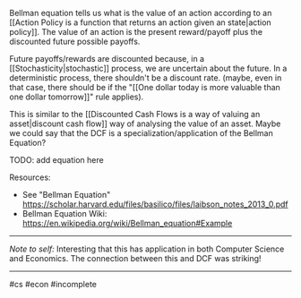 Bellman equation tells us what is the value of an action according to an [[Action Policy is a function that returns an action given an state|action policy]]. The value of an action is the present reward/payoff plus the discounted future possible payoffs.

Future payoffs/rewards are discounted because, in a [[Stochasticity|stochastic]] process, we are uncertain about the future. In a deterministic process, there shouldn't be a discount rate. (maybe, even in that case, there should be if the "[[One dollar today is more valuable than one dollar tomorrow]]" rule applies).

This is similar to the [[Discounted Cash Flows is a way of valuing an asset|discount cash flow]] way of analysing the value of an asset. Maybe we could say that the DCF is a specialization/application of the Bellman Equation? 

TODO: add equation here

Resources:
- See "Bellman Equation" https://scholar.harvard.edu/files/basilico/files/laibson_notes_2013_0.pdf
- Bellman Equation Wiki: https://en.wikipedia.org/wiki/Bellman_equation#Example

--- 
*Note to self:*
Interesting that this has application in both Computer Science and Economics. The connection between this and DCF was striking!

---

#cs #econ #incomplete 